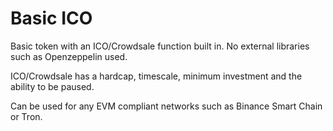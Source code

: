# Basic ICO
Basic token with an ICO/Crowdsale function built in. No external libraries such as Openzeppelin used.

ICO/Crowdsale has a hardcap, timescale, minimum investment and the ability to be paused.

Can be used for any EVM compliant networks such as Binance Smart Chain or Tron.
